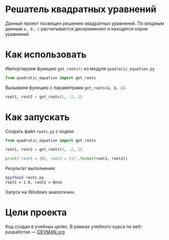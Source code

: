 # Решатель квадратных уравнений

Данный проект посвящен решению квадратных уравнений. По входным данным `a, b, c` расчитывается дискриминант и находятся корни уравнений.

# Как использовать

Импортируем функцию `get_roots()` из модуля `quadratic_equation.py`
```python
from quadratic_equation import get_roots
```

Вызываем функцию с параметрами `get_roots(a, b, c)`.
```python
root1, root2 = get_roots(1, -2, 1)
```


# Как запускать

Создать файл `roots.py` с кодом:
```python
from quadratic_equation import get_roots

root1, root2 = get_roots(1, -2, 1)

print('root1 = {0}, root2 = {1}'.format(root1, root2))
```

Результат выполнения:
```bash
$python3 roots.py
root1 = 1.0, root2 = None
```

Запуск на Windows аналогичен.

# Цели проекта

Код создан в учебных целях. В рамках учебного курса по веб-разработке ― [DEVMAN.org](https://devman.org)
